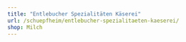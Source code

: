 ```yaml
---
title: "Entlebucher Spezialitäten Käserei"
url: /schuepfheim/entlebucher-spezialitaeten-kaeserei/
shop: Milch
---
```

